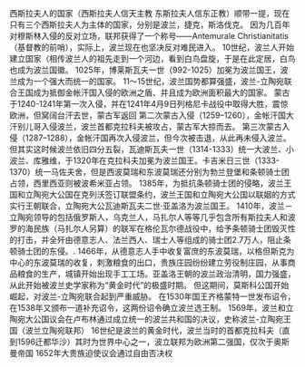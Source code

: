 西斯拉夫人的国家（西斯拉夫人信天主教 东斯拉夫人信东正教）顺带一提，现在只有三个西斯拉夫人为主体的国家，分别是波兰，捷克，斯洛伐克。
因为几百年对穆斯林入侵的反对立场，联邦获得了一个称号——Antemurale Christianitatis（基督教的前哨），实际上，波兰现在也坚决反对难民进入。
10世纪，波兰人开始建立国家（相传波兰人的祖先走到一个河边，看到白鸟盘旋，于是在此定居，白鸟也成为波兰国徽。
1025年，博莱斯瓦夫一世（992-1025）加冕为波兰国王，波兰成为一个强大而统一的国家。
11～15世纪，波兰国势都算强盛，波兰-立陶宛联合王国成为抵御金帐汗国入侵的欧洲之盾、并且成为欧洲面积最大的国家。
蒙古于1240-1241年第一次入侵，并在1241年4月9日列格尼卡战役中取得大胜，震惊欧洲，但窝阔台汗去世，蒙古军返回
第二次蒙古入侵（1259–1260），金帐汗国大汗别儿哥入侵波兰，波兰首都克拉科夫被攻占，蒙古军大掠而去。
第三次蒙古入侵（1287–1288），金帐汗国再次入侵波兰，但今次被击退，从此再未侵入波兰。
但其实这时候波兰依旧四分五裂，瓦迪斯瓦夫一世（1314-1333）统一大波兰、小波兰、库雅维，于1320年在克拉科夫加冕为波兰国王。卡吉米日三世（1333-1370）统一马佐夫舍，但是西波莫瑞和东波莫瑞还分别为勃兰登堡和条顿骑士团占领，西里西亚则被波希米亚占领。
1385年，为抵抗条顿骑士团的侵略，波兰王国和立陶宛大公国在克列沃签订联盟条约，波兰王国和立陶宛大公国以联姻的方式实行王朝联合，立陶宛大公瓦迪斯瓦夫二世·亚盖洛为波兰国王。
1410年，波兰－立陶宛领导的包括俄罗斯人，乌克兰人，马扎尔人等等几乎包含所有斯拉夫人和波罗的海民族（马扎尔人另算）的联军在格伦瓦尔德战役中，给予条顿骑士团毁灭性的打击，并全歼由德意志人、法兰西人、瑞士人等组成的骑士团2.7万人，阻止条顿骑士团的东侵。.
1466年，从德意志人手中收复富庶的东波莫瑞，以格但斯克为中心的东波莫瑞的收复，刺激粮食的出口，贵族庄园纷纷建立劳役制庄园，从事商品粮食的生产，城镇开始出现手工工场。亚盖洛王朝的波兰政治清明，国力强盛，从此开始被波兰史学家称为“黄金时代”的极盛时期。
但这期间，莫斯科公国开始崛起，对波兰-立陶宛联合起到严重威胁。
在1530年国王齐格蒙特一世发布诏令，在1538年又颁布一道补充诏令，这两份诏令确立波兰选王制。
1569年，波兰和立陶宛大公国议会在卢布林通过成立统一的波兰共和国的决议，史称波兰-立陶宛王国（波兰立陶宛联邦）
16世纪是波兰的黄金时代，波兰当时的首都克拉科夫（直到1596迁都华沙）其时为世界中心之一，波立联邦为欧洲第二强国，仅次于奥斯曼帝国
1652年大贵族迫使议会通过自由否决权
